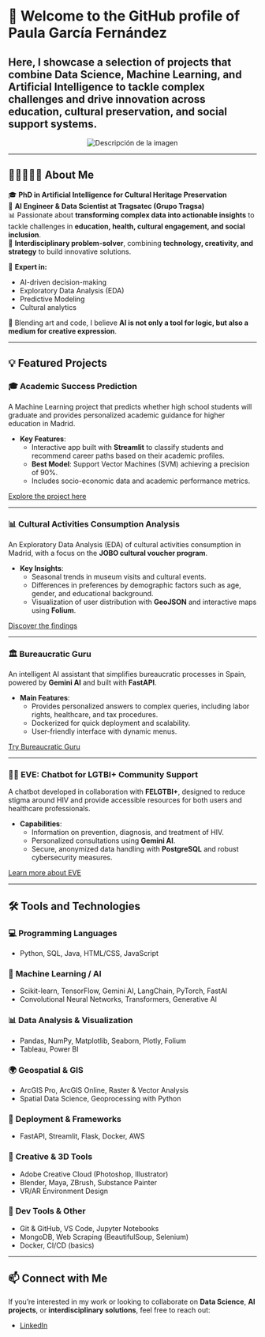 # 📖 Welcome to the GitHub profile of Paula García Fernández
Here, I showcase a selection of projects that combine Data Science, Machine Learning, and Artificial Intelligence to tackle complex challenges and drive innovation across education, cultural preservation, and social support systems.
---

<p align="center">
  <img src="./images/guru.png" alt="Descripción de la imagen">
</p>

---
## 👩‍💻🎷🎨🧠 About Me

🎓 **PhD in Artificial Intelligence for Cultural Heritage Preservation**  
🏢 **AI Engineer & Data Scientist at Tragsatec (Grupo Tragsa)**  
📊 Passionate about **transforming complex data into actionable insights** to tackle challenges in **education, health, cultural engagement, and social inclusion**.  
🧩 **Interdisciplinary problem-solver**, combining **technology, creativity, and strategy** to build innovative solutions.  

🧠 **Expert in:**
- AI-driven decision-making  
- Exploratory Data Analysis (EDA)  
- Predictive Modeling  
- Cultural analytics  

🎨 Blending art and code, I believe **AI is not only a tool for logic, but also a medium for creative expression**.


---

## 💡 Featured Projects  

### 🎓 **Academic Success Prediction**  
A Machine Learning project that predicts whether high school students will graduate and provides personalized academic guidance for higher education in Madrid.  
- **Key Features**:  
  - Interactive app built with **Streamlit** to classify students and recommend career paths based on their academic profiles.  
  - **Best Model**: Support Vector Machines (SVM) achieving a precision of 90%.  
  - Includes socio-economic data and academic performance metrics.  

[Explore the project here](https://github.com/pgf3712/Machine-Learning---Predicting-Academic-Success-and-Dropout-Risk-in-Students-)  

---

### 📊 **Cultural Activities Consumption Analysis**  
An Exploratory Data Analysis (EDA) of cultural activities consumption in Madrid, with a focus on the **JOBO cultural voucher program**.  
- **Key Insights**:  
  - Seasonal trends in museum visits and cultural events.  
  - Differences in preferences by demographic factors such as age, gender, and educational background.  
  - Visualization of user distribution with **GeoJSON** and interactive maps using **Folium**.  

[Discover the findings](https://github.com/pgf3712/EDA_Madrid_Museums)  

---

### 🏛️ **Bureaucratic Guru**  
An intelligent AI assistant that simplifies bureaucratic processes in Spain, powered by **Gemini AI** and built with **FastAPI**.  
- **Main Features**:  
  - Provides personalized answers to complex queries, including labor rights, healthcare, and tax procedures.  
  - Dockerized for quick deployment and scalability.  
  - User-friendly interface with dynamic menus.  

[Try Bureaucratic Guru](https://github.com/pgf3712/GURU_BUROCRATICO_AI_generator)  

---

### 🏳️‍🌈 **EVE: Chatbot for LGTBI+ Community Support**  
A chatbot developed in collaboration with **FELGTBI+**, designed to reduce stigma around HIV and provide accessible resources for both users and healthcare professionals.  
- **Capabilities**:  
  - Information on prevention, diagnosis, and treatment of HIV.  
  - Personalized consultations using **Gemini AI**.  
  - Secure, anonymized data handling with **PostgreSQL** and robust cybersecurity measures.  

[Learn more about EVE](https://github.com/pgf3712/FELGTBI--The-Bridge)  

---

## 🛠️ Tools and Technologies

### 💻 **Programming Languages**
- Python, SQL, Java, HTML/CSS, JavaScript

### 🧠 **Machine Learning / AI**
- Scikit-learn, TensorFlow, Gemini AI, LangChain, PyTorch, FastAI  
- Convolutional Neural Networks, Transformers, Generative AI

### 📊 **Data Analysis & Visualization**
- Pandas, NumPy, Matplotlib, Seaborn, Plotly, Folium  
- Tableau, Power BI

### 🌍 **Geospatial & GIS**
- ArcGIS Pro, ArcGIS Online, Raster & Vector Analysis  
- Spatial Data Science, Geoprocessing with Python

### 🚀 **Deployment & Frameworks**
- FastAPI, Streamlit, Flask, Docker, AWS

### 🎨 **Creative & 3D Tools**
- Adobe Creative Cloud (Photoshop, Illustrator)  
- Blender, Maya, ZBrush, Substance Painter  
- VR/AR Environment Design

### 🧰 **Dev Tools & Other**
- Git & GitHub, VS Code, Jupyter Notebooks  
- MongoDB, Web Scraping (BeautifulSoup, Selenium)  
- Docker, CI/CD (basics)


---

## 📫 Connect with Me  
If you’re interested in my work or looking to collaborate on **Data Science**, **AI projects**, or **interdisciplinary solutions**, feel free to reach out:  
- [LinkedIn](https://www.linkedin.com/in/paula-garc%C3%ADa-fern%C3%A1ndez-84b97a1b1/)  
